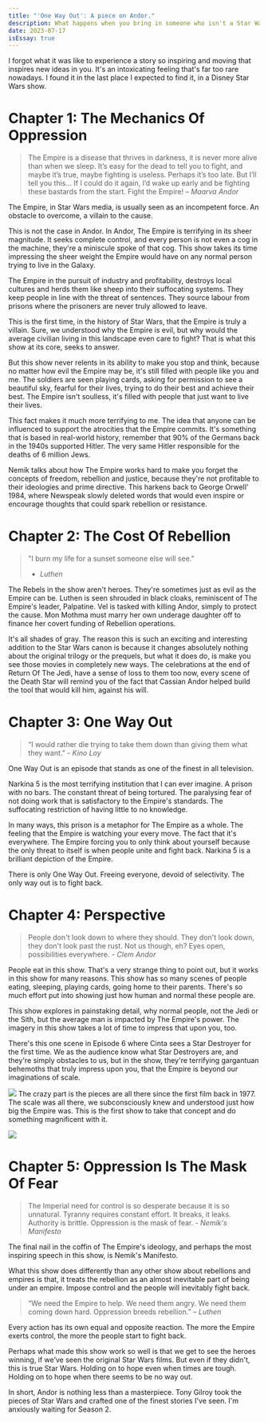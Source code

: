 ```yaml
---
title: "'One Way Out': A piece on Andor."
description: What happens when you bring in someone who isn't a Star Wars fan to write a Star Wars show.
date: 2023-07-17
isEssay: true
---
```


I forgot what it was like to experience a story so inspiring and moving that inspires new ideas in you. It's an intoxicating feeling that's far too rare nowadays. I found it in the last place I expected to find it, in a Disney Star Wars show.

# Chapter 1: The Mechanics Of Oppression

> The Empire is a disease that thrives in darkness, it is never more alive than when we sleep. It’s easy for the dead to tell you to fight, and maybe it’s true, maybe fighting is useless. Perhaps it’s too late. But I’ll tell you this… If I could do it again, I’d wake up early and be fighting these bastards from the start. Fight the Empire! _– Maarva Andor_

The Empire, in Star Wars media, is usually seen as an incompetent force. An obstacle to overcome, a villain to the cause.

This is not the case in Andor. In Andor, The Empire is terrifying in its sheer magnitude. It seeks complete control, and every person is not even a cog in the machine, they're a miniscule spoke of that cog. This show takes its time impressing the sheer weight the Empire would have on any normal person trying to live in the Galaxy.

The Empire in the pursuit of industry and profitability, destroys local cultures and herds them like sheep into their suffocating systems. They keep people in line with the threat of sentences. They source labour from prisons where the prisoners are never truly allowed to leave.

This is the first time, in the history of Star Wars, that the Empire is truly a villain. Sure, we understood why the Empire is evil, but why would the average civilian living in this landscape even care to fight? That is what this show at its core, seeks to answer.

But this show never relents in its ability to make you stop and think, because no matter how evil the Empire may be, it's still filled with people like you and me. The soldiers are seen playing cards, asking for permission to see a beautiful sky, fearful for their lives, trying to do their best and achieve their best. The Empire isn't soulless, it's filled with people that just want to live their lives.

This fact makes it much more terrifying to me. The idea that anyone can be influenced to support the atrocities that the Empire commits. It's something that is based in real-world history, remember that 90% of the Germans back in the 1940s supported Hitler. The very same Hitler responsible for the deaths of 6 million Jews.

Nemik talks about how The Empire works hard to make you forget the concepts of freedom, rebellion and justice, because they're not profitable to their ideologies and prime directive. This harkens back to George Orwell' 1984, where Newspeak slowly deleted words that would even inspire or encourage thoughts that could spark rebellion or resistance.

# Chapter 2: The Cost Of Rebellion

> "I burn my life for a sunset someone else will see."
>
> - _Luthen_

The Rebels in the show aren't heroes. They're sometimes just as evil as the Empire can be. Luthen is seen shrouded in black cloaks, reminiscent of The Empire's leader, Palpatine. Vel is tasked with killing Andor, simply to protect the cause. Mon Mothma must marry her own underage daughter off to finance her covert funding of Rebellion operations.

It's all shades of gray. The reason this is such an exciting and interesting addition to the Star Wars canon is because it changes absolutely nothing about the original trilogy or the prequels, but what it does do, is make you see those movies in completely new ways. The celebrations at the end of Return Of The Jedi, have a sense of loss to them too now, every scene of the Death Star will remind you of the fact that Cassian Andor helped build the tool that would kill him, against his will.

# Chapter 3: One Way Out

> “I would rather die trying to take them down than giving them what they want.” - _Kino Loy_

One Way Out is an episode that stands as one of the finest in all television.

Narkina 5 is the most terrifying institution that I can ever imagine. A prison with no bars. The constant threat of being tortured. The paralysing fear of not doing work that is satisfactory to the Empire's standards. The suffocating restriction of having little to no knowledge.

In many ways, this prison is a metaphor for The Empire as a whole. The feeling that the Empire is watching your every move. The fact that it's everywhere. The Empire forcing you to only think about yourself because the only threat to itself is when people unite and fight back. Narkina 5 is a brilliant depiction of the Empire.

There is only One Way Out. Freeing everyone, devoid of selectivity. The only way out is to fight back.

# Chapter 4: Perspective

> People don't look down to where they should. They don't look down, they don't look past the rust. Not us though, eh? Eyes open, possibilities everywhere. - _Clem Andor_

People eat in this show. That's a very strange thing to point out, but it works in this show for many reasons. This show has so many scenes of people eating, sleeping, playing cards, going home to their parents. There's so much effort put into showing just how human and normal these people are.

This show explores in painstaking detail, why normal people, not the Jedi or the Sith, but the average man is impacted by The Empire's power. The imagery in this show takes a lot of time to impress that upon you, too.

There's this one scene in Episode 6 where Cinta sees a Star Destroyer for the first time. We as the audience know what Star Destroyers are, and they're simply obstacles to us, but in the show, they're terrifying gargantuan behemoths that truly impress upon you, that the Empire is beyond our imaginations of scale.

![](https://substackcdn.com/image/fetch/w_1456,c_limit,f_auto,q_auto:good,fl_progressive:steep/https%3A%2F%2Fsubstack-post-media.s3.amazonaws.com%2Fpublic%2Fimages%2F4b143278-e295-4dec-ac61-a8fd48a53e90_800x373.png)
The crazy part is the pieces are all there since the first film back in 1977. The scale was all there, we subconsciously knew and understood just how big the Empire was. This is the first show to take that concept and do something magnificent with it.

![](https://substackcdn.com/image/fetch/f_auto,q_auto:good,fl_progressive:steep/https%3A%2F%2Fsubstack-post-media.s3.amazonaws.com%2Fpublic%2Fimages%2Fc9c6adfe-2c4b-4aa4-a860-4d2563c89d82_800x450.png)

# Chapter 5: Oppression Is The Mask Of Fear

> The Imperial need for control is so desperate because it is so unnatural. Tyranny requires constant effort. It breaks, it leaks. Authority is brittle. Oppression is the mask of fear. - _Nemik's Manifesto_

The final nail in the coffin of The Empire's ideology, and perhaps the most inspiring speech in this show, is Nemik's Manifesto.

What this show does differently than any other show about rebellions and empires is that, it treats the rebellion as an almost inevitable part of being under an empire. Impose control and the people will inevitably fight back.

> “We need the Empire to help. We need them angry. We need them coming down hard. Oppression breeds rebellion.” _– Luthen_

Every action has its own equal and opposite reaction. The more the Empire exerts control, the more the people start to fight back.

Perhaps what made this show work so well is that we get to see the heroes winning, if we’ve seen the original Star Wars films. But even if they didn't, this is true Star Wars. Holding on to hope even when times are tough. Holding on to hope when there seems to be no way out.

In short, Andor is nothing less than a masterpiece. Tony Gilroy took the pieces of Star Wars and crafted one of the finest stories I've seen. I'm anxiously waiting for Season 2.
